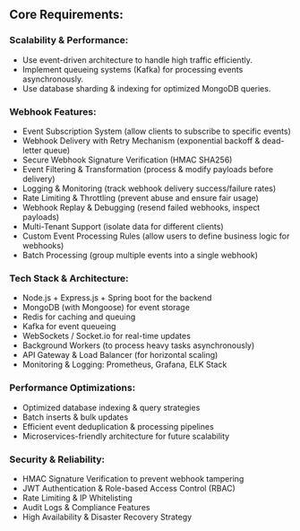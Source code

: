 ## Core Requirements:

### Scalability & Performance:

- Use event-driven architecture to handle high traffic efficiently.
- Implement queueing systems (Kafka) for processing events asynchronously.
- Use database sharding & indexing for optimized MongoDB queries.

### Webhook Features:

- Event Subscription System (allow clients to subscribe to specific events)
- Webhook Delivery with Retry Mechanism (exponential backoff & dead-letter queue)
- Secure Webhook Signature Verification (HMAC SHA256)
- Event Filtering & Transformation (process & modify payloads before delivery)
- Logging & Monitoring (track webhook delivery success/failure rates)
- Rate Limiting & Throttling (prevent abuse and ensure fair usage)
- Webhook Replay & Debugging (resend failed webhooks, inspect payloads)
- Multi-Tenant Support (isolate data for different clients)
- Custom Event Processing Rules (allow users to define business logic for webhooks)
- Batch Processing (group multiple events into a single webhook)

### Tech Stack & Architecture:

- Node.js + Express.js + Spring boot for the backend
- MongoDB (with Mongoose) for event storage
- Redis for caching and queuing
- Kafka for event queueing
- WebSockets / Socket.io for real-time updates
- Background Workers (to process heavy tasks asynchronously)
- API Gateway & Load Balancer (for horizontal scaling)
- Monitoring & Logging: Prometheus, Grafana, ELK Stack

### Performance Optimizations:

- Optimized database indexing & query strategies
- Batch inserts & bulk updates
- Efficient event deduplication & processing pipelines
- Microservices-friendly architecture for future scalability

### Security & Reliability:

- HMAC Signature Verification to prevent webhook tampering
- JWT Authentication & Role-based Access Control (RBAC)
- Rate Limiting & IP Whitelisting
- Audit Logs & Compliance Features
- High Availability & Disaster Recovery Strategy
